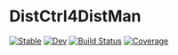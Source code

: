# DistCtrl4DistMan

[![Stable](https://img.shields.io/badge/docs-stable-blue.svg)](https://martingurtner.github.io/DistCtrl4DistMan.jl/stable)
[![Dev](https://img.shields.io/badge/docs-dev-blue.svg)](https://martingurtner.github.io/DistCtrl4DistMan.jl/dev)
[![Build Status](https://github.com/martingurtner/DistCtrl4DistMan.jl/workflows/CI/badge.svg)](https://github.com/martingurtner/DistCtrl4DistMan.jl/actions)
[![Coverage](https://codecov.io/gh/martingurtner/DistCtrl4DistMan.jl/branch/master/graph/badge.svg)](https://codecov.io/gh/martingurtner/DistCtrl4DistMan.jl)
